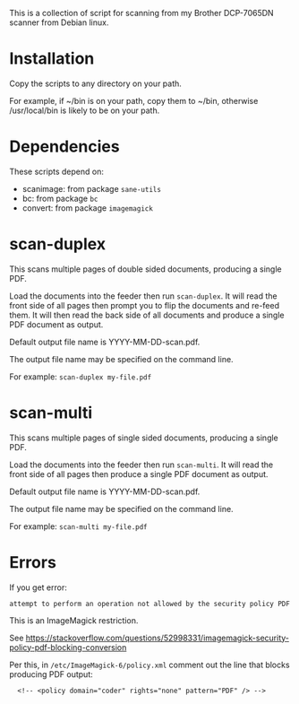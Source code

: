 This is a collection of script for scanning from my Brother DCP-7065DN
scanner from Debian linux.

# Installation

Copy the scripts to any directory on your path.

For example, if ~/bin is on your path, copy them to ~/bin, otherwise
/usr/local/bin is likely to be on your path.

# Dependencies

These scripts depend on:

 * scanimage: from package `sane-utils`
 * bc: from package `bc`
 * convert: from package `imagemagick`

# scan-duplex

This scans multiple pages of double sided documents, producing a single PDF.

Load the documents into the feeder then run `scan-duplex`. It will read
the front side of all pages then prompt you to flip the documents and
re-feed them. It will then read the back side of all documents and produce
a single PDF document as output.

Default output file name is YYYY-MM-DD-scan.pdf.

The output file name may be specified on the command line.

For example: `scan-duplex my-file.pdf`

# scan-multi

This scans multiple pages of single sided documents, producing a single PDF.

Load the documents into the feeder then run `scan-multi`. It will read
the front side of all pages then produce a single PDF document as output.

Default output file name is YYYY-MM-DD-scan.pdf.

The output file name may be specified on the command line.

For example: `scan-multi my-file.pdf`

# Errors

If you get error:

```
attempt to perform an operation not allowed by the security policy PDF
```

This is an ImageMagick restriction.

See
https://stackoverflow.com/questions/52998331/imagemagick-security-policy-pdf-blocking-conversion

Per this, in `/etc/ImageMagick-6/policy.xml` comment out the line that
blocks producing PDF output:

```
  <!-- <policy domain="coder" rights="none" pattern="PDF" /> -->
```
